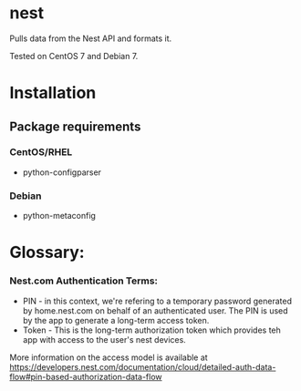 # nest
Pulls data from the Nest API and formats it.

Tested on CentOS 7 and Debian 7.

# Installation

## Package requirements

### CentOS/RHEL

* python-configparser

### Debian

* python-metaconfig

# Glossary:

### Nest.com Authentication Terms:
* PIN - in this context, we're refering to a temporary password generated by home.nest.com on behalf of an authenticated user. The PIN is used by the app to generate a long-term access token.
* Token - This is the long-term authorization token which provides teh app with access to the user's nest devices.

More information on the access model is available at https://developers.nest.com/documentation/cloud/detailed-auth-data-flow#pin-based-authorization-data-flow

